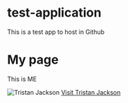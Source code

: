 # test-application
This is a test app to host in Github
<!DOCTYPE html>
<html>
<head>
<title>Tristan Jackson</title>
</head>
<body>

<h1>My page</h1>
<p>This is ME</p>
<img src="https://m.media-amazon.com/images/M/MV5BOTkwMzk5ZmYtMGNkMy00NGU1LThkYWMtZWE2OWIyYjZhYjcwXkEyXkFqcGdeQXVyMzQ4Njc3ODA@._V1_.jpg" alt="Tristan Jackson">    
</body>
<a href="https://www.iamtristanjackson.com">Visit Tristan Jackson</a>
